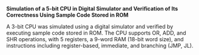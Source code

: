 **Simulation of a 5-bit CPU in Digital Simulator and Verification of Its Correctness Using Sample Code
Stored in ROM**

A 3-bit CPU was simulated using a digital simulator and verified by executing sample code stored in
ROM.
The CPU supports OR, ADD, and SHR operations, with 5 registers, a 9-word RAM (18-bit word size), and
instructions including register-based, immediate, and branching (JMP, JL).
